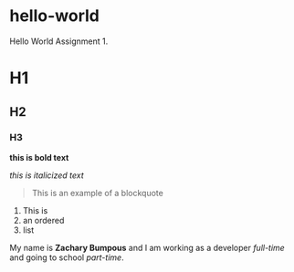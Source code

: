 # hello-world
Hello World Assignment 1.

# H1

## H2

### H3

**this is bold text**

*this is italicized text*

> This is an example of a blockquote

1. This is
2. an ordered
3. list

My name is **Zachary Bumpous** and I am working as a developer *full-time* and going to school *part-time*.
